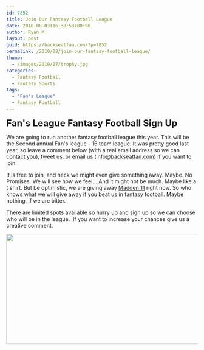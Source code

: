 ```yaml
---
id: 7852
title: Join Our Fantasy Football League
date: 2010-08-03T16:38:53+00:00
author: Ryan M.
layout: post
guid: https://backseatfan.com/?p=7852
permalink: /2010/08/join-our-fantasy-football-league/
thumb:
  - /images/2010/07/trophy.jpg
categories:
  - Fantasy Football
  - Fantasy Sports
tags:
  - "Fan's League"
  - Fantasy Football
---
```


<div class="entry">
  <p>
    <strong><span style="font-size: x-large;">Fan's League Fantasy Football Sign Up</span></strong>
  </p>

  <p>
    We are going to run another fantasy football league this year. This will be the Second annual Fan's league - 16 team league. It was pretty good last year, so leave a comment below (with a real email address so we can contact you),<a href="http://www.twitter.com/backseatfan"> tweet us</a>, or <a href="mailto:info@backseatfan.com">email us (info@backseatfan.com)</a> if you want to join.
  </p>

  <p>
    It is free to join, and heck we might even give something away. Maybe. No Promises. We will see how we feel&#8230; And it might not be much. Maybe like a t shirt. But be optimistic, we are giving away <a href="http://www.backseatfan.com/madden11">Madden 11</a> right now. So who knows what we will give away if you beat us in fantasy football. Maybe nothing, if we are bitter.
  </p>

  <p>
    There are limited spots available so hurry up and sign up so we can choose who will be in the league.  If you want to increase your chances give us a creative comment.
  </p>

  <p style="text-align: center;">
    <a href="/images/2010/07/trophy.jpg"><img class="aligncenter size-full wp-image-6984" style="border: 0pt none;" title="trophy" src="/images/2010/07/trophy.jpg" alt="" width="557" height="289" srcset="/images/2010/07/trophy.jpg 557w, /images/2010/07/trophy-300x155.jpg 300w" sizes="(max-width: 557px) 100vw, 557px" /></a>
  </p>
</div>
